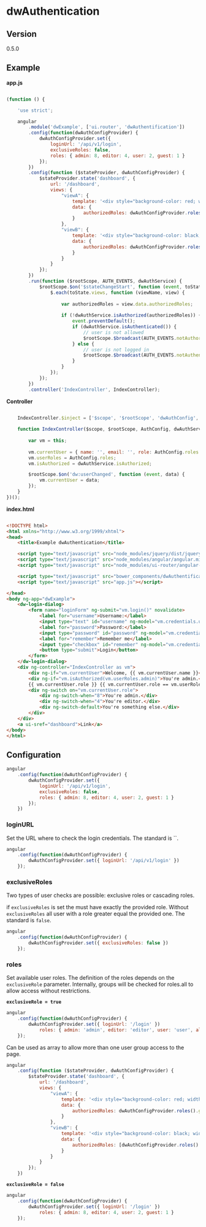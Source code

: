 # dwAuthentication #

## Version ##

0.5.0

<!--## Installation ##

### bower ###

`bower install angular-dwAuthentication --save`

### npm ###

`npm install angular-dwAuthentication --save`

## Dependecies ##-->

## Example ##

**app.js**

```javascript

(function () {

    'use strict';

    angular
		.module('dwExample', ['ui.router', 'dwAuthentification'])
		.config(function(dwAuthConfigProvider) {
		    dwAuthConfigProvider.set({
                loginUrl: '/api/v1/login',
                exclusiveRoles: false,
		        roles: { admin: 8, editor: 4, user: 2, guest: 1 }
		    });
		})
		.config(function ($stateProvider, dwAuthConfigProvider) {
			$stateProvider.state('dashboard', {
				url: '/dashboard',
				views: {
					"viewA": {
					    template: '<div style="background-color: red; width:100px; height:100px;"></div>',
						data: {
						    authorizedRoles: dwAuthConfigProvider.roles().guest
						}
					},
					"viewB": {
					    template: '<div style="background-color: black; width:100px; height:100px;"></div>',
					    data: {
					        authorizedRoles: dwAuthConfigProvider.roles().editor
						}
					}
				}
			});
		})
		.run(function ($rootScope, AUTH_EVENTS, dwAuthService) {
		    $rootScope.$on('$stateChangeStart', function (event, toState, toParams, fromState, fromParams) {
		        $.each(toState.views, function (viewName, view) {
                
					var authorizedRoles = view.data.authorizedRoles;
				
					if (!dwAuthService.isAuthorized(authorizedRoles)) {
						event.preventDefault();
						if (dwAuthService.isAuthenticated()) {
							// user is not allowed
							$rootScope.$broadcast(AUTH_EVENTS.notAuthorized);
						} else {
						    // user is not logged in
							$rootScope.$broadcast(AUTH_EVENTS.notAuthenticated);
						}
					}
				});
			});
		})
		.controller('IndexController', IndexController);
```

**Controller**
		
```javascript

	IndexController.$inject = ['$scope', '$rootScope', 'dwAuthConfig', 'dwAuthService'];
	
	function IndexController($scope, $rootScope, AuthConfig, dwAuthService) {
		
		var vm = this;
		
		vm.currentUser = { name: '', email: '', role: AuthConfig.roles.guest};
		vm.userRoles = AuthConfig.roles;
		vm.isAuthorized = dwAuthService.isAuthorized;

		$rootScope.$on('dw:userChanged', function (event, data) {
			vm.currentUser = data;
		});
	}
})();
```

**index.html**

```html

<!DOCTYPE html>
<html xmlns="http://www.w3.org/1999/xhtml">
<head>
    <title>Example dwAuthentication</title>

	<script type="text/javascript" src="node_modules/jquery/dist/jquery.min.js"></script>
    <script type="text/javascript" src="node_modules/angular/angular.min.js"></script>
	<script type="text/javascript" src="node_modules/ui-router/angular-ui-router.js"></script>

	<script type="text/javascript" src="bower_components/dwAuthentification/dist/dwAuthentication.min.js"></script>
    <script type="text/javascript" src="app.js"></script>

</head>
<body ng-app="dwExample">
	<dw-login-dialog>
		<form name="loginForm" ng-submit="vm.login()" novalidate>
			<label for="username">Username:</label>
			<input type="text" id="username" ng-model="vm.credentials.username">
			<label for="password">Password:</label>
			<input type="password" id="password" ng-model="vm.credentials.password">
			<label for="remember">Remember me</label>
			<input type="checkbox" id="remember" ng-model="vm.credentials.store">
			<button type="submit">Login</button>
		</form>
	</dw-login-dialog>
	<div ng-controller="IndexController as vm">
		<div ng-if="vm.currentUser">Welcome, {{ vm.currentUser.name }}</div>
		<div ng-if="vm.isAuthorized(vm.userRoles.admin)">You're admin.</div>
		{{ vm.currentUser.role }} {{ vm.currentUser.role == vm.userRoles.editor}}
		<div ng-switch on="vm.currentUser.role">
			<div ng-switch-when="8">You're admin.</div>
			<div ng-switch-when="4">You're editor.</div>
			<div ng-switch-default>You're something else.</div>
		</div>
	</div>
	<a ui-sref="dashboard">Link</a>
</body>
</html>
```

## Configuration ##

```javascript
angular
	.config(function(dwAuthConfigProvider) {
	    dwAuthConfigProvider.set({
            loginUrl: '/api/v1/login',
            exclusiveRoles: false,
	        roles: { admin: 8, editor: 4, user: 2, guest: 1 }
	    });
	})
```

### loginURL ###

Set the URL where to check the login credentials.
The standard is ``.

```javascript
angular
	.config(function(dwAuthConfigProvider) {
	    dwAuthConfigProvider.set({ loginUrl: '/api/v1/login' })
	});
```

### exclusiveRoles ###

Two types of user checks are possible: exclusive roles or cascading roles.

if `exclusiveRoles` is set the must have exactly the provided role. Without `exclusiveRoles` all user with a role greater equal the provided one.
The standard is `false`.

```javascript
angular
	.config(function(dwAuthConfigProvider) {
	    dwAuthConfigProvider.set({ exclusiveRoles: false })
	});
```
### roles ###

Set available user roles. The definition of the roles depends on the `exclusiveRole` parameter.
Internally, groups will be checked for roles.all to allow access without restrictions.

**`exclusiveRole = true`**  

```javascript
angular
	.config(function(dwAuthConfigProvider) {
	    dwAuthConfigProvider.set({ loginUrl: '/login' })
	        roles: { admin: 'admin', editor: 'editor', user: 'user', all: '*'}
	});
```

Can be used as array to allow more than one user group access to the page.

```javascript
angular
	.config(function ($stateProvider, dwAuthConfigProvider) {
		$stateProvider.state('dashboard', {
			url: '/dashboard',
			views: {
				"viewA": {
				    template: '<div style="background-color: red; width:100px; height:100px;"></div>',
					data: {
					    authorizedRoles: dwAuthConfigProvider.roles().guest
					}
				},
				"viewB": {
				    template: '<div style="background-color: black; width:100px; height:100px;"></div>',
				    data: {
				        authorizedRoles: [dwAuthConfigProvider.roles().admin, dwAuthConfigProvider.roles().editor]
					}
				}
			}
		});
	})
```

**`exclusiveRole = false`**  

```javascript
angular
	.config(function(dwAuthConfigProvider) {
	    dwAuthConfigProvider.set({ loginUrl: '/login' })
	        roles: { admin: 8, editor: 4, user: 2, guest: 1 }
	});
```
